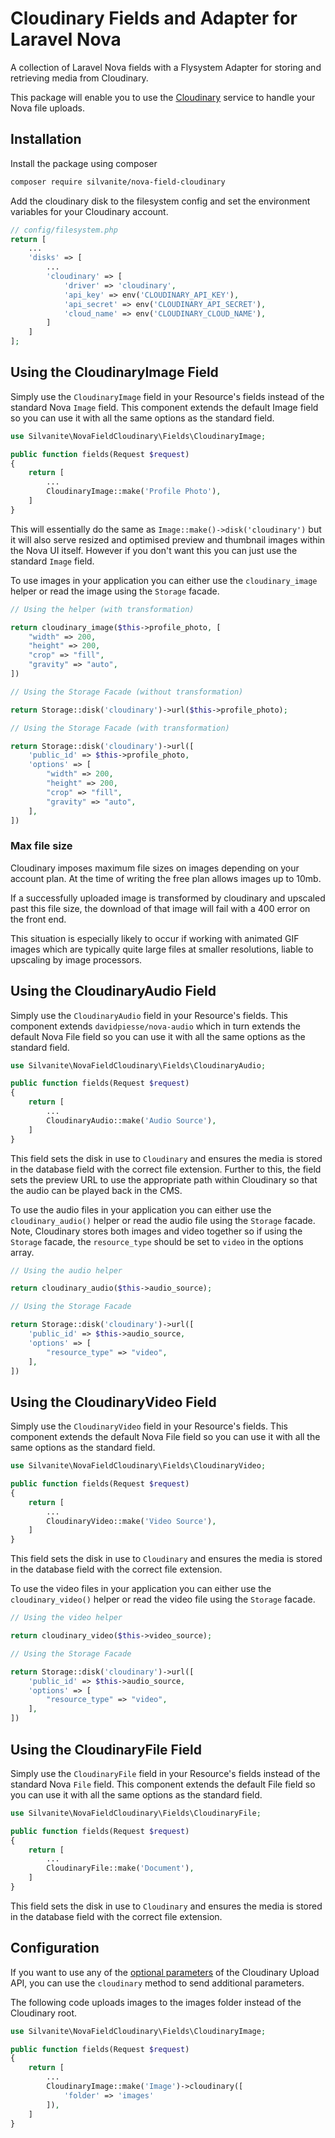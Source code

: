 # Cloudinary Fields and Adapter for Laravel Nova

A collection of Laravel Nova fields with a Flysystem Adapter for storing and retrieving media from Cloudinary.

This package will enable you to use the [Cloudinary](https://cloudinary.com) service to handle your Nova file uploads.

## Installation

Install the package using composer

```sh
composer require silvanite/nova-field-cloudinary
```

Add the cloudinary disk to the filesystem config and set the environment variables for your Cloudinary account.

```php
// config/filesystem.php
return [
    ...
    'disks' => [
        ...
        'cloudinary' => [
            'driver' => 'cloudinary',
            'api_key' => env('CLOUDINARY_API_KEY'),
            'api_secret' => env('CLOUDINARY_API_SECRET'),
            'cloud_name' => env('CLOUDINARY_CLOUD_NAME'),
        ]
    ]
];
```

## Using the CloudinaryImage Field

Simply use the `CloudinaryImage` field in your Resource's fields instead of the standard Nova `Image` field. This component extends the default Image field so you can use it with all the same options as the standard field.

```php
use Silvanite\NovaFieldCloudinary\Fields\CloudinaryImage;

public function fields(Request $request)
{
    return [
        ...
        CloudinaryImage::make('Profile Photo'),
    ]
}
```

This will essentially do the same as `Image::make()->disk('cloudinary')` but it will also serve resized and optimised preview and thumbnail images within the Nova UI itself. However if you don't want this you can just use the standard `Image` field.

To use images in your application you can either use the `cloudinary_image` helper or read the image using the `Storage` facade.

```php
// Using the helper (with transformation)

return cloudinary_image($this->profile_photo, [
    "width" => 200,
    "height" => 200,
    "crop" => "fill",
    "gravity" => "auto",
])

// Using the Storage Facade (without transformation)

return Storage::disk('cloudinary')->url($this->profile_photo);

// Using the Storage Facade (with transformation)

return Storage::disk('cloudinary')->url([
    'public_id' => $this->profile_photo,
    'options' => [
        "width" => 200,
        "height" => 200,
        "crop" => "fill",
        "gravity" => "auto",
    ],
])
```

### Max file size

Cloudinary imposes maximum file sizes on images depending on your account plan.  At the time of writing the free plan allows images up to 10mb.

If a successfully uploaded image is transformed by cloudinary and upscaled past this file size, the download of that image will fail with a 400 error on the front end.

This situation is especially likely to occur if working with animated GIF images which are typically quite large files at smaller resolutions, liable to upscaling by image processors.

## Using the CloudinaryAudio Field

Simply use the `CloudinaryAudio` field in your Resource's fields. This component extends `davidpiesse/nova-audio` which in turn extends the default Nova File field so you can use it with all the same options as the standard field.

```php
use Silvanite\NovaFieldCloudinary\Fields\CloudinaryAudio;

public function fields(Request $request)
{
    return [
        ...
        CloudinaryAudio::make('Audio Source'),
    ]
}
```

This field sets the disk in use to `Cloudinary` and ensures the media is stored in the database field with the correct file extension.  Further to this, the field sets the preview URL to use the appropriate path within Cloudinary so that the audio can be played back in the CMS.

To use the audio files in your application you can either use the `cloudinary_audio()` helper or read the audio file using the `Storage` facade.  Note, Cloudinary stores both images and video together so if using the `Storage` facade, the `resource_type` should be set to `video` in the options array.

```php
// Using the audio helper

return cloudinary_audio($this->audio_source);

// Using the Storage Facade

return Storage::disk('cloudinary')->url([
    'public_id' => $this->audio_source,
    'options' => [
        "resource_type" => "video",
    ],
])
```

## Using the CloudinaryVideo Field

Simply use the `CloudinaryVideo` field in your Resource's fields. This component extends the default Nova File field so you can use it with all the same options as the standard field.

```php
use Silvanite\NovaFieldCloudinary\Fields\CloudinaryVideo;

public function fields(Request $request)
{
    return [
        ...
        CloudinaryVideo::make('Video Source'),
    ]
}
```

This field sets the disk in use to `Cloudinary` and ensures the media is stored in the database field with the correct file extension.

To use the video files in your application you can either use the `cloudinary_video()` helper or read the video file using the `Storage` facade.

```php
// Using the video helper

return cloudinary_video($this->video_source);

// Using the Storage Facade

return Storage::disk('cloudinary')->url([
    'public_id' => $this->audio_source,
    'options' => [
        "resource_type" => "video",
    ],
])
```

## Using the CloudinaryFile Field

Simply use the `CloudinaryFile` field in your Resource's fields instead of the standard Nova `File` field. This component extends the default File field so you can use it with all the same options as the standard field.

```php
use Silvanite\NovaFieldCloudinary\Fields\CloudinaryFile;

public function fields(Request $request)
{
    return [
        ...
        CloudinaryFile::make('Document'),
    ]
}
```

This field sets the disk in use to `Cloudinary` and ensures the media is stored in the database field with the correct file extension.

## Configuration

If you want to use any of the [optional parameters](https://cloudinary.com/documentation/image_upload_api_reference#optional_parameters) of the Cloudinary Upload API, you can use the `cloudinary` method to send additional parameters.

The following code uploads images to the images folder instead of the Cloudinary root.

```php
use Silvanite\NovaFieldCloudinary\Fields\CloudinaryImage;

public function fields(Request $request)
{
    return [
        ...
        CloudinaryImage::make('Image')->cloudinary([
            'folder' => 'images'
        ]),
    ]
}
```
